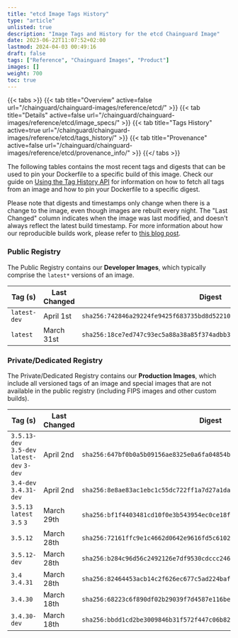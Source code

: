 ```yaml
---
title: "etcd Image Tags History"
type: "article"
unlisted: true
description: "Image Tags and History for the etcd Chainguard Image"
date: 2023-06-22T11:07:52+02:00
lastmod: 2024-04-03 00:49:16
draft: false
tags: ["Reference", "Chainguard Images", "Product"]
images: []
weight: 700
toc: true
---
```


{{< tabs >}}
{{< tab title="Overview" active=false url="/chainguard/chainguard-images/reference/etcd/" >}}
{{< tab title="Details" active=false url="/chainguard/chainguard-images/reference/etcd/image_specs/" >}}
{{< tab title="Tags History" active=true url="/chainguard/chainguard-images/reference/etcd/tags_history/" >}}
{{< tab title="Provenance" active=false url="/chainguard/chainguard-images/reference/etcd/provenance_info/" >}}
{{</ tabs >}}

The following tables contains the most recent tags and digests that can be used to pin your Dockerfile to a specific build of this image. Check our guide on [Using the Tag History API](/chainguard/chainguard-images/using-the-tag-history-api/) for information on how to fetch all tags from an image and how to pin your Dockerfile to a specific digest.

Please note that digests and timestamps only change when there is a change to the image, even though images are rebuilt every night. The "Last Changed" column indicates when the image was last modified, and doesn't always reflect the latest build timestamp. For more information about how our reproducible builds work, please refer to [this blog post](https://www.chainguard.dev/unchained/reproducing-chainguards-reproducible-image-builds).

### Public Registry
The Public Registry contains our **Developer Images**, which typically comprise the `latest*` versions of an image.

| Tag (s)       | Last Changed | Digest                                                                    |
|---------------|--------------|---------------------------------------------------------------------------|
|  `latest-dev` | April 1st    | `sha256:742846a29224fe9425f683735bd8d5221044629af7abd334c166849480c22744` |
|  `latest`     | March 31st   | `sha256:18ce7ed747c93ec5a88a38a85f374adbb36b1417192137f54579d0418cffcd86` |


### Private/Dedicated Registry
The Private/Dedicated Registry contains our **Production Images**, which include all versioned tags of an image and special images that are not available in the public registry (including FIPS images and other custom builds).

| Tag (s)                                      | Last Changed | Digest                                                                    |
|----------------------------------------------|--------------|---------------------------------------------------------------------------|
|  `3.5.13-dev` `3.5-dev` `latest-dev` `3-dev` | April 2nd    | `sha256:647bf0b0a5b09156ae8325e0a6fa04854bd3c723c58ecb2db0aeb14c2c915060` |
|  `3.4-dev` `3.4.31-dev`                      | April 2nd    | `sha256:8e8ae83ac1ebc1c55dc722ff1a7d27a1daad2d81e64069904b3c24c3cd8d93c5` |
|  `3.5.13` `latest` `3.5` `3`                 | March 29th   | `sha256:bf1f4403481cd10f0e3b543954ec0ce18fd795170482361794857866b0a2fba6` |
|  `3.5.12`                                    | March 28th   | `sha256:72161ffc9e1c4662d0642e9616fd5c61023967fd7216d16531466632d0e93f56` |
|  `3.5.12-dev`                                | March 28th   | `sha256:b284c96d56c2492126e7df9530cdccc2462f39422cd363097f835756965b818a` |
|  `3.4` `3.4.31`                              | March 28th   | `sha256:82464453acb14c2f626ec677c5ad224baf997494a504295b0d88c5e0a26e008c` |
|  `3.4.30`                                    | March 18th   | `sha256:68223c6f890df02b29039f7d4587e116be6c7af1e33f153f22bd26de717f0fc4` |
|  `3.4.30-dev`                                | March 18th   | `sha256:bbdd1cd2be3009846b31f572f447c06b82bdeb2ffb9dce582350904e0cb4947e` |

